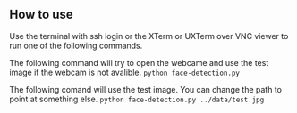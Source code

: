 ## How to use

Use the terminal with ssh login or the XTerm or UXTerm over VNC viewer to run one of the following commands.

The following command will try to open the webcame and use the test image if the webcam is not avalible.
```python face-detection.py```

The following comand will use the test image. You can change the path to point at something else.
```python face-detection.py ../data/test.jpg```
